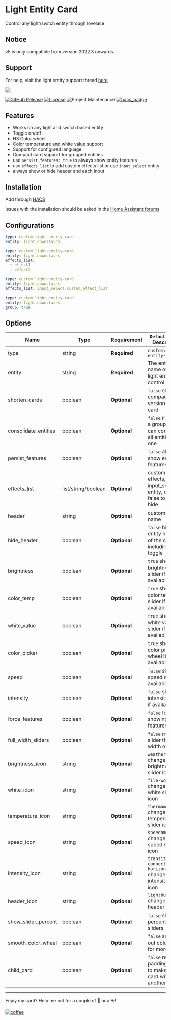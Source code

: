 # Light Entity Card

Control any light/switch entity through lovelace

## Notice
v5 is only compatible from version 2022.3 onwards

## Support

For help, visit the light entity support thread [here](https://community.home-assistant.io/t/light-entity-card/96146)

<img src='https://raw.githubusercontent.com/ljmerza/light-entity-card/master/card.png' />

[![GitHub Release][releases-shield]][releases]
[![License][license-shield]](LICENSE.md)
![Project Maintenance][maintenance-shield]
[![hacs_badge](https://img.shields.io/badge/HACS-Default-orange.svg?style=for-the-badge)](https://github.com/hacs/integration)

## Features

* Works on any light and switch based entity
* Toggle on/off
* HS Color wheel
* Color temperature and white value support
* Support for configured language
* Compact card support for grouped entities
* use `persist_features: true` to always show entity features
* use `effects_list` to add custom effects list or use `input_select` entity
* always show or hide header and each input 

## Installation

Add through  [HACS](https://github.com/custom-components/hacs)

Issues with the installation should be asked in the [Home Assistant forums](https://community.home-assistant.io/t/light-entity-card/96146)

## Configurations

```yaml
type: custom:light-entity-card
entity: light.downstairs
```

```yaml
type: custom:light-entity-card
entity: light.downstairs
effects_list:
  - effect1
  - effect2
```

```yaml
type: custom:light-entity-card
entity: light.downstairs
effects_list: input_select.custom_effect_list
```

```yaml
type: custom:light-entity-card
entity: light.downstairs
group: true
```

## Options

| Name                 | Type                | Requirement  | `Default value` Description                                                 |
| -------------------- | ------------------- | ------------ | --------------------------------------------------------------------------- |
| type                 | string              | **Required** | `custom:light-entity-card`                                                  |
| entity               | string              | **Required** | The entity name of the light entity to control                              |
| shorten_cards        | boolean             | **Optional** | `false` show a compact version of the card                                  |
| consolidate_entities | boolean             | **Optional** | `false` if entity is a group you can consolidate all entities into one      |
| persist_features     | boolean             | **Optional** | `false` always show entity features                                         |
| effects_list         | list/string/boolean | **Optional** | custom list of effects, an input_select entity, or set false to always hide |
| header               | string              | **Optional** | custom header name                                                          |
| hide_header          | boolean             | **Optional** | `false` hides the entity header of the card including toggle                |
| brightness           | boolean             | **Optional** | `true` show brightness slider if available                                  |
| color_temp           | boolean             | **Optional** | `true` show color temp slider if available                                  |
| white_value          | boolean             | **Optional** | `true` show white value slider if available                                 |
| color_picker         | boolean             | **Optional** | `true` show color picker wheel if available                                 |
| speed                | boolean             | **Optional** | `false` show speed slider if available                                      |
| intensity            | boolean             | **Optional** | `false` show intensity slider if available                                  |
| force_features       | boolean             | **Optional** | `false` force showing all features in card                                  |
| full_width_sliders   | boolean             | **Optional** | `false` makes slider the full width of card                                 |
| brightness_icon      | string              | **Optional** | `weather-sunny` change the brightness slider icon                           |
| white_icon           | string              | **Optional** | `file-word-box` change the white slider icon                                |
| temperature_icon     | string              | **Optional** | `thermometer` change the temperature slider icon                            |
| speed_icon           | string              | **Optional** | `speedometer` change the speed slider icon                                  |
| intensity_icon       | string              | **Optional** | `transit-connection-horizontal` change the intensity slider icon            |
| header_icon          | string              | **Optional** | `lightbulb` change the header icon                                          |
| show_slider_percent  | boolean             | **Optional** | `false` show percent next to sliders                                        |
| smooth_color_wheel   | boolean             | **Optional** | `false` smooth out color wheel for more colors                              |
| child_card           | boolean             | **Optional** | `false` remove padding/margin to make this card within another card         |

---

Enjoy my card? Help me out for a couple of :beers: or a :coffee:!

[![coffee](https://www.buymeacoffee.com/assets/img/custom_images/black_img.png)](https://www.buymeacoffee.com/JMISm06AD)

[commits-shield]: https://img.shields.io/github/commit-activity/y/ljmerza/light-entity-card.svg?style=for-the-badge
[commits]: https://github.com/ljmerza/light-entity-card/commits/master
[license-shield]: https://img.shields.io/github/license/ljmerza/light-entity-card.svg?style=for-the-badge
[maintenance-shield]: https://img.shields.io/badge/maintainer-Leonardo%20Merza%20%40ljmerza-blue.svg?style=for-the-badge
[releases-shield]: https://img.shields.io/github/release/ljmerza/light-entity-card.svg?style=for-the-badge
[releases]: https://github.com/ljmerza/light-entity-card/releases
